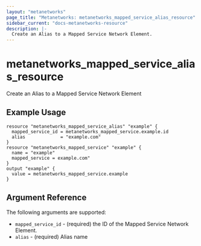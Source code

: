 ```yaml
---
layout: "metanetworks"
page_title: "Metanetworks: metanetworks_mapped_service_alias_resource"
sidebar_current: "docs-metanetworks-resource"
description: |-
  Create an Alias to a Mapped Service Network Element.
---
```


# metanetworks_mapped_service_alias_resource

Create an Alias to a Mapped Service Network Element

## Example Usage

```hcl
resource "metanetworks_mapped_service_alias" "example" {
  mapped_service_id = metanetworks_mapped_service.example.id
  alias             = "example.com"
}
resource "metanetworks_mapped_service" "example" {
  name = "example"
  mapped_service = example.com"
}
output "example" {
  value = metanetworks_mapped_service.example
}
```

## Argument Reference

The following arguments are supported:

* `mapped_service_id` - (required) the ID of the Mapped Service Network Element.
* `alias` - (required) Alias name
